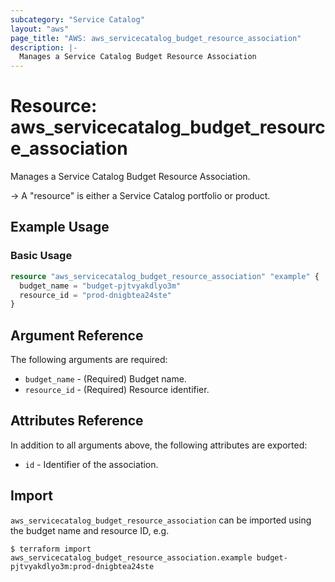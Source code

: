 ```yaml
---
subcategory: "Service Catalog"
layout: "aws"
page_title: "AWS: aws_servicecatalog_budget_resource_association"
description: |-
  Manages a Service Catalog Budget Resource Association
---
```


# Resource: aws_servicecatalog_budget_resource_association

Manages a Service Catalog Budget Resource Association.

-> A "resource" is either a Service Catalog portfolio or product.

## Example Usage

### Basic Usage

```terraform
resource "aws_servicecatalog_budget_resource_association" "example" {
  budget_name = "budget-pjtvyakdlyo3m"
  resource_id = "prod-dnigbtea24ste"
}
```

## Argument Reference

The following arguments are required:

* `budget_name` - (Required) Budget name.
* `resource_id` - (Required) Resource identifier.

## Attributes Reference

In addition to all arguments above, the following attributes are exported:

* `id` - Identifier of the association.

## Import

`aws_servicecatalog_budget_resource_association` can be imported using the budget name and resource ID, e.g.

```
$ terraform import aws_servicecatalog_budget_resource_association.example budget-pjtvyakdlyo3m:prod-dnigbtea24ste
```

